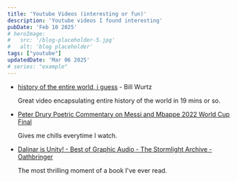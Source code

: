 ```yaml
---
title: 'Youtube Videos (interesting or fun)'
description: 'Youtube videos I found interesting'
pubDate: 'Feb 10 2025'
# heroImage: 
#   src: '/blog-placeholder-5.jpg'
#   alt: 'blog placeholder'
tags: ["youtube"]
updatedDate: 'Mar 06 2025'
# series: "example"
---
```


- [history of the entire world, i guess](https://www.youtube.com/watch?v=xuCn8ux2gbs) - Bill Wurtz

  Great video encapsulating entire history of the world in 19 mins or so.

- [Peter Drury Poetric Commentary on Messi and Mbappe 2022 World Cup Final](https://www.youtube.com/watch?v=TDs-mOucJZc)

  Gives me chills everytime I watch.

- [Dalinar is Unity! - Best of Graphic Audio - The Stormlight Archive - Oathbringer](https://www.youtube.com/watch?v=B3FmA0HFhUw)

  The most thrilling moment of a book I've ever read.